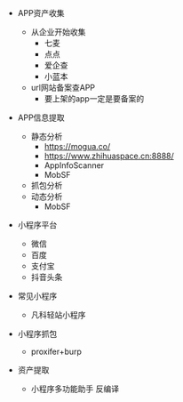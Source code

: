 * APP资产收集
  * 从企业开始收集
    * 七麦
    * 点点
    * 爱企查
    * 小蓝本
  * url网站备案查APP
    * 要上架的app一定是要备案的
* APP信息提取
  * 静态分析
    * https://mogua.co/
    * https://www.zhihuaspace.cn:8888/
    * AppInfoScanner
    * MobSF
  * 抓包分析
  * 动态分析
    * MobSF



* 小程序平台
  * 微信
  * 百度
  * 支付宝
  * 抖音头条
* 常见小程序
  * 凡科轻站小程序
* 小程序抓包
  * proxifer+burp
* 资产提取
  * 小程序多功能助手 反编译